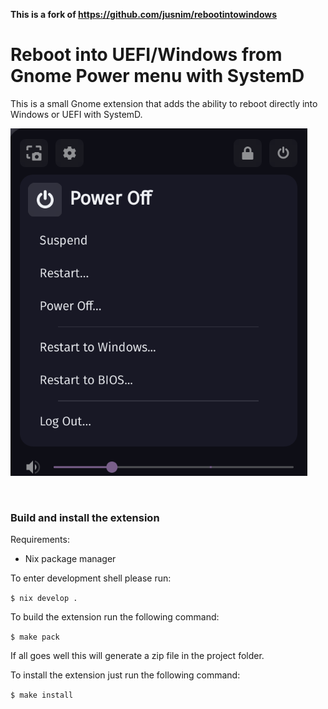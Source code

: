 **This is a fork of https://github.com/jusnim/rebootintowindows**

# Reboot into UEFI/Windows from Gnome Power menu with SystemD

This is a small Gnome extension that adds the ability to reboot directly into Windows or UEFI with SystemD.

![Screenshot of the extension option in the Gnome 48 menu](images/gnome_48.png)

<br>

### Build and install the extension

Requirements:

- Nix package manager

To enter development shell please run:

`$ nix develop .`

To build the extension run the following command:

`$ make pack`

If all goes well this will generate a zip file in the project folder.

To install the extension just run the following command:

`$ make install`
